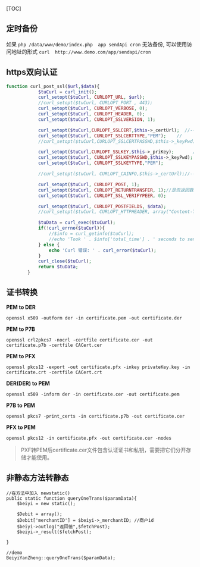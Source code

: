 [TOC]

## 定时备份
如果 `php /data/www/demo/index.php  app sendApi cron`  无法备份,
可以使用访问地址的形式 `curl  http://www.demo.com/app/sendapi/cron`


## https双向认证

```php
function curl_post_ssl($url,$data){
			$tuCurl = curl_init();
			curl_setopt($tuCurl, CURLOPT_URL, $url);
			//curl_setopt($tuCurl, CURLOPT_PORT , 443);
			curl_setopt($tuCurl, CURLOPT_VERBOSE, 0);
			curl_setopt($tuCurl, CURLOPT_HEADER, 0);
			curl_setopt($tuCurl, CURLOPT_SSLVERSION, 1);

			curl_setopt($tuCurl,CURLOPT_SSLCERT,$this->_certUrl);  //-----BEGIN CERTIFICATE-----
			curl_setopt($tuCurl, CURLOPT_SSLCERTTYPE,"PEM");    //
			//curl_setopt($tuCurl,CURLOPT_SSLCERTPASSWD,$this->_keyPwd);      //证书密码

			curl_setopt($tuCurl,CURLOPT_SSLKEY,$this->_priKey);       // -----BEGIN RSA PRIVATE KEY-----
			curl_setopt($tuCurl, CURLOPT_SSLKEYPASSWD,$this->_keyPwd);
			curl_setopt($tuCurl, CURLOPT_SSLKEYTYPE,"PEM");

			//curl_setopt($tuCurl, CURLOPT_CAINFO,$this->_certUrl);//-----BEGIN PUBLIC KEY-----

			curl_setopt($tuCurl, CURLOPT_POST, 1);
			curl_setopt($tuCurl, CURLOPT_RETURNTRANSFER, 1);//是否返回数据流
			curl_setopt($tuCurl, CURLOPT_SSL_VERIFYPEER, 0);

			curl_setopt($tuCurl, CURLOPT_POSTFIELDS, $data);
			//curl_setopt($tuCurl, CURLOPT_HTTPHEADER, array("Content-Type: text/xml","SOAPAction: \"/soap/action/query\"", "Content-length: ".strlen($data)));

			$tuData = curl_exec($tuCurl);
			if(!curl_errno($tuCurl)){
				//$info = curl_getinfo($tuCurl);
				//echo 'Took ' . $info['total_time'] . ' seconds to send a request to ' . $info['url'];
			} else {
				echo 'Curl 错误: ' . curl_error($tuCurl);
			}
			curl_close($tuCurl);
			return $tuData;
		}
```

## 证书转换
**PEM to DER**

`openssl x509 -outform der -in certificate.pem -out certificate.der`

**PEM to P7B**

`openssl crl2pkcs7 -nocrl -certfile certificate.cer -out certificate.p7b -certfile CACert.cer`

**PEM to PFX**

`openssl pkcs12 -export -out certificate.pfx -inkey privateKey.key -in certificate.crt -certfile CACert.crt`

**DER(DER) to PEM**

`openssl x509 -inform der -in certificate.cer -out certificate.pem`

**P7B to PEM**

`openssl pkcs7 -print_certs -in certificate.p7b -out certificate.cer`

**PFX to PEM**

`openssl pkcs12 -in certificate.pfx -out certificate.cer -nodes`

>PXF转PEM后certificate.cer文件包含认证证书和私钥，需要把它们分开存储才能使用。


## 非静态方法转静态
```
//在方法中加入 newstatic()
public static function queryOneTrans($paramData){
    $beiyi = new static();

    $Debit = array();
    $Debit['merchantID'] = $beiyi->_merchantID; //商户id
    $beiyi->outlog("返回值",$fetchPost);
    $beiyi->_result($fetchPost);

}

//demo
BeiyiYanZheng::queryOneTrans($paramData);
```